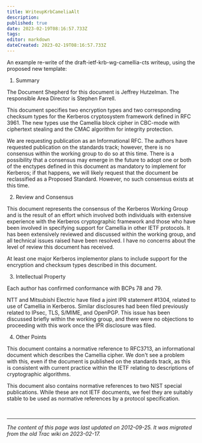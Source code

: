 ```yaml
---
title: WriteupKrbCameliaAlt
description: 
published: true
date: 2023-02-19T08:16:57.733Z
tags: 
editor: markdown
dateCreated: 2023-02-19T08:16:57.733Z
---
```


 An example re-write of the draft-ietf-krb-wg-camellia-cts writeup, using the proposed new template:

  1.  Summary 

The Document Shepherd for this document is Jeffrey Hutzelman. The responsible Area Director is Stephen Farrell.

This document specifies two encryption types and two corresponding checksum types for the Kerberos cryptosystem framework defined in RFC 3961. The new types use the Camellia block cipher in CBC-mode with ciphertext stealing and the CMAC algorithm for integrity protection.

We are requesting publication as an Informational RFC. The authors have requested publication on the standards track; however, there is no consensus within the working group to do so at this time. There is a possibility that a consensus may emerge in the future to adopt one or both of the enctypes defined in this document as mandatory to implement for Kerberos; if that happens, we will likely request that the document be reclassified as a Proposed Standard. However, no such consensus exists at this time.

 2.   Review and Consensus 

This document represents the consensus of the Kerberos Working Group and is the result of an effort which involved both individuals with extensive experience with the Kerberos cryptographic framework and those who have been involved in specifying support for Camellia in other IETF protocols. It has been extensively reviewed and discussed within the working group, and all technical issues raised have been resolved. I have no concerns about the level of review this document has received.

At least one major Kerberos implementor plans to include support for the encryption and checksum types described in this document.

3.    Intellectual Property 

Each author has confirmed conformance with BCPs 78 and 79.

NTT and Mitsubishi Electric have filed a joint IPR statement #1304, related to use of Camellia in Kerberos. Similar disclosures had been filed previously related to IPsec, TLS, S/MIME, and OpenPGP. This issue has been discussed briefly within the working group, and there were no objections to proceeding with this work once the IPR disclosure was filed.

 4.   Other Points 

This document contains a normative reference to RFC3713, an informational document which describes the Camellia cipher. We don't see a problem with this, even if the document is published on the standards track, as this is consistent with current practice within the IETF relating to descriptions of cryptographic algorithms.

This document also contains normative references to two NIST special publications. While these are not IETF documents, we feel they are suitably stable to be used as normative references by a protocol specification.

&nbsp;
&nbsp;
&nbsp;

---

*The content of this page was last updated on 2012-09-25. It was migrated from the old Trac wiki on 2023-02-17.*
